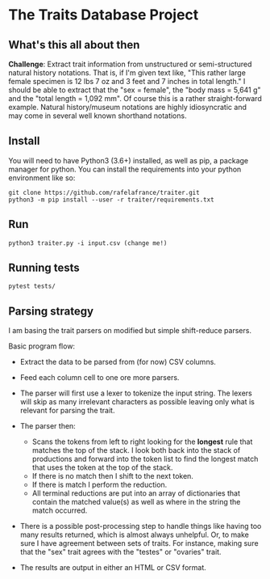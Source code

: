 # The Traits Database Project

## What's this all about then
**Challenge**: Extract trait information from unstructured or semi-structured natural history notations. That is, if I'm given text like, "This rather large female specimen is 12 lbs 7 oz and 3 feet and 7 inches in total length." I should be able to extract that the "sex = female", the "body mass = 5,641 g" and the "total length = 1,092 mm". Of course this is a rather straight-forward example. Natural history/museum notations are highly idiosyncratic and may come in several well known shorthand notations.

## Install
You will need to have Python3 (3.6+) installed, as well as pip, a package manager for python. You can install the requirements into your python environment like so:
```
git clone https://github.com/rafelafrance/traiter.git
python3 -m pip install --user -r traiter/requirements.txt
```

## Run
```
python3 traiter.py -i input.csv (change me!)
```
## Running tests
```
pytest tests/
```

## Parsing strategy
I am basing the trait parsers on modified but simple shift-reduce parsers.

Basic program flow:

* Extract the data to be parsed from (for now) CSV columns.

* Feed each column cell to one ore more parsers.

* The parser will first use a lexer to tokenize the input string. The lexers will skip as many irrelevant characters as possible leaving only what is relevant for parsing the trait.

* The parser then:
  - Scans the tokens from left to right looking for the **longest** rule that matches the top of the stack. I look both back into the stack of productions and forward into the token list to find the longest match that uses the token at the top of the stack.
  - If there is no match then I shift to the next token.
  - If there is match I perform the reduction.
  - All terminal reductions are put into an array of dictionaries that contain the matched value(s) as well as where in the string the match occurred.


* There is a possible post-processing step to handle things like having too many results returned, which is almost always unhelpful. Or, to make sure I have agreement between sets of traits. For instance, making sure that the "sex" trait agrees with the "testes" or "ovaries" trait.

* The results are output in either an HTML or CSV format.
